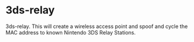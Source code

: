 3ds-relay
=========

3ds-relay. This will create a wireless access point and spoof and cycle the MAC address to known Nintendo 3DS Relay Stations. 
